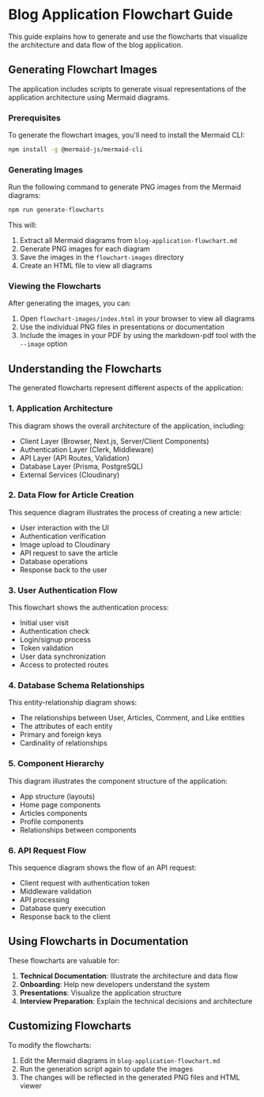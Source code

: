 # Blog Application Flowchart Guide

This guide explains how to generate and use the flowcharts that visualize the architecture and data flow of the blog application.

## Generating Flowchart Images

The application includes scripts to generate visual representations of the application architecture using Mermaid diagrams.

### Prerequisites

To generate the flowchart images, you'll need to install the Mermaid CLI:

```bash
npm install -g @mermaid-js/mermaid-cli
```

### Generating Images

Run the following command to generate PNG images from the Mermaid diagrams:

```bash
npm run generate-flowcharts
```

This will:
1. Extract all Mermaid diagrams from `blog-application-flowchart.md`
2. Generate PNG images for each diagram
3. Save the images in the `flowchart-images` directory
4. Create an HTML file to view all diagrams

### Viewing the Flowcharts

After generating the images, you can:

1. Open `flowchart-images/index.html` in your browser to view all diagrams
2. Use the individual PNG files in presentations or documentation
3. Include the images in your PDF by using the markdown-pdf tool with the `--image` option

## Understanding the Flowcharts

The generated flowcharts represent different aspects of the application:

### 1. Application Architecture

This diagram shows the overall architecture of the application, including:
- Client Layer (Browser, Next.js, Server/Client Components)
- Authentication Layer (Clerk, Middleware)
- API Layer (API Routes, Validation)
- Database Layer (Prisma, PostgreSQL)
- External Services (Cloudinary)

### 2. Data Flow for Article Creation

This sequence diagram illustrates the process of creating a new article:
- User interaction with the UI
- Authentication verification
- Image upload to Cloudinary
- API request to save the article
- Database operations
- Response back to the user

### 3. User Authentication Flow

This flowchart shows the authentication process:
- Initial user visit
- Authentication check
- Login/signup process
- Token validation
- User data synchronization
- Access to protected routes

### 4. Database Schema Relationships

This entity-relationship diagram shows:
- The relationships between User, Articles, Comment, and Like entities
- The attributes of each entity
- Primary and foreign keys
- Cardinality of relationships

### 5. Component Hierarchy

This diagram illustrates the component structure of the application:
- App structure (layouts)
- Home page components
- Articles components
- Profile components
- Relationships between components

### 6. API Request Flow

This sequence diagram shows the flow of an API request:
- Client request with authentication token
- Middleware validation
- API processing
- Database query execution
- Response back to the client

## Using Flowcharts in Documentation

These flowcharts are valuable for:

1. **Technical Documentation**: Illustrate the architecture and data flow
2. **Onboarding**: Help new developers understand the system
3. **Presentations**: Visualize the application structure
4. **Interview Preparation**: Explain the technical decisions and architecture

## Customizing Flowcharts

To modify the flowcharts:

1. Edit the Mermaid diagrams in `blog-application-flowchart.md`
2. Run the generation script again to update the images
3. The changes will be reflected in the generated PNG files and HTML viewer 